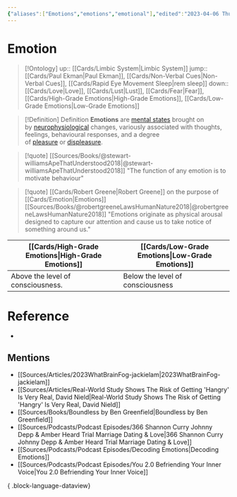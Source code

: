 ```yaml
---
{"aliases":["Emotions","emotions","emotional"],"edited":"2023-04-06 Thu","date created":"2022-12-20 Tue","dg-publish":true,"permalink":"/cards/emotion/","dgPassFrontmatter":true}
---
```


# Emotion

> [!Ontology]
> up:: [[Cards/Limbic System\|Limbic System]]
> jump:: [[Cards/Paul Ekman\|Paul Ekman]], [[Cards/Non-Verbal Cues\|Non-Verbal Cues]], [[Cards/Rapid Eye Movement Sleep\|rem sleep]]
> down:: [[Cards/Love\|Love]], [[Cards/Lust\|Lust]], [[Cards/Fear\|Fear]], [[Cards/High-Grade Emotions\|High-Grade Emotions]], [[Cards/Low-Grade Emotions\|Low-Grade Emotions]]

> [!Definition] Definition
> **Emotions** are [mental states](https://en.wikipedia.org/wiki/Mental_state "Mental state") brought on by [neurophysiological](https://en.wikipedia.org/wiki/Neurophysiology "Neurophysiology") changes, variously associated with thoughts, feelings, behavioural responses, and a degree of [pleasure](https://en.wikipedia.org/wiki/Pleasure "Pleasure") or [displeasure](https://en.wikipedia.org/wiki/Suffering "Suffering").

> [!quote] [[Sources/Books/@stewart-williamsApeThatUnderstood2018\|@stewart-williamsApeThatUnderstood2018]]
> "The function of any emotion is to motivate behaviour"

> [!quote] [[Cards/Robert Greene\|Robert Greene]] on the purpose of [[Cards/Emotion\|Emotions]] [[Sources/Books/@robertgreeneLawsHumanNature2018\|@robertgreeneLawsHumanNature2018]]
> "Emotions originate as physical arousal designed to capture our attention and cause us to take notice of something around us."

| [[Cards/High-Grade Emotions\|High-Grade Emotions]]           | [[Cards/Low-Grade Emotions\|Low-Grade Emotions]] |
| --------------------------------- | ---------------------- |
| Above the level of consciousness. | Below the level of consciousness                       |
# Reference
- 

## Mentions
- [[Sources/Articles/2023WhatBrainFog-jackielam\|2023WhatBrainFog-jackielam]]
- [[Sources/Articles/Real-World Study Shows The Risk of Getting 'Hangry' Is Very Real, David Nield\|Real-World Study Shows The Risk of Getting 'Hangry' Is Very Real, David Nield]]
- [[Sources/Books/Boundless by Ben Greenfield\|Boundless by Ben Greenfield]]
- [[Sources/Podcasts/Podcast Episodes/366 Shannon Curry  Johnny Depp & Amber Heard Trial  Marriage  Dating & Love\|366 Shannon Curry  Johnny Depp & Amber Heard Trial  Marriage  Dating & Love]]
- [[Sources/Podcasts/Podcast Episodes/Decoding Emotions\|Decoding Emotions]]
- [[Sources/Podcasts/Podcast Episodes/You 2.0  Befriending Your Inner Voice\|You 2.0  Befriending Your Inner Voice]]

{ .block-language-dataview}